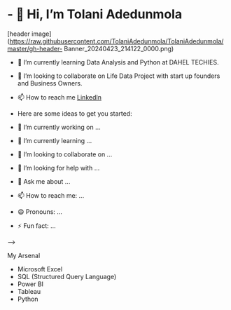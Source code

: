  # - 👋 Hi, I’m Tolani Adedunmola 

<!-- Banner Text -->
[header image](https://raw.githubusercontent.com/TolaniAdedunmola/TolaniAdedunmola/master/gh-header- Banner_20240423_214122_0000.png)

 - 🌱 I’m currently learning Data Analysis and Python at DAHEL TECHIES.
 - 💞️ I’m looking to collaborate on Life Data Project with start up founders and Business Owners.
 - 📫 How to reach me [LinkedIn](https://www.linkedin.com/in/adedunmola-tolani)
 - Here are some ideas to get you started:

- 🔭 I’m currently working on ...
- 🌱 I’m currently learning ...
- 👯 I’m looking to collaborate on ...
- 🤔 I’m looking for help with ...
- 💬 Ask me about ...
- 📫 How to reach me: ...
- 😄 Pronouns: ...
- ⚡ Fun fact: ...

-->


   
My Arsenal
- Microsoft Excel
- SQL (Structured Query Language)
- Power BI
- Tableau
- Python

<!---

<!--
**TolaniAdedunmola/TolaniAdedunmola** is a ✨ _special_ ✨ repository because its `README.md` (this file) appears on your GitHub profile.


-->
